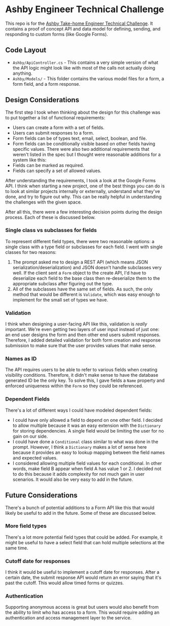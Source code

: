 ﻿# Ashby Engineer Technical Challenge
This repo is for the [Ashby Take-home Engineer Technical Challenge](https://www.ashbyhq.com/resources/engineer-technical-challenge). It contains a proof of concept API and data model for defining, sending, and responding to custom forms (like Google Forms). 
## Code Layout
- `Ashby/ApiController.cs` - This contains a very simple version of what the API logic might look like with most of the calls not actually doing anything. 
- `Ashby/Models/` - This folder contains the various model files for a form, a form field, and a form response. 
## Design Considerations
The first step I took when thinking about the design for this challenge was to put together a list of functional requirements:
- Users can create a form with a set of fields.
- Users can submit responses to a form.
- Form fields can be of types text, email, select, boolean, and file.
- Form fields can be conditionally visible based on other fields having specific values. 
There were also two additional requirements that weren't listed in the spec but I thought were reasonable additions for a system like this:
- Fields can be marked as required.
- Fields can specify a set of allowed values.

After understanding the requirements, I took a look at the Google Forms API. I think when starting a new project, one of the best things you can do is to look at similar projects internally or externally, understand what they've done, and try to figure out why. This can be really helpful in understanding the challenges with the given space. 

After all this, there were a few interesting decision points during the design process. Each of these is discussed below.
### Single class vs subclasses for fields
To represent different field types, there were two reasonable options: a single class with a type field or subclasses for each field. I went with single classes for two reasons:
1. The prompt asked me to design a REST API (which means JSON serialization/deserialization) and JSON doesn't handle subclasses very well. If the client sent a `Form` object to the create API, I'd have to deserialize each field to the base class then re-deserialize them to the appropriate subclass after figuring out the type. 
2. All of the subclasses have the same set of fields. As such, the only method that would be different is `Validate`, which was easy enough to implement for the small set of types we have.
### Validation
I think when designing a user-facing API like this, validation is _really_ important. We're even getting two layers of user input instead of just one: an end user designs the form and then other end users submit responses. Therefore, I added detailed validation for both form creation and response submission to make sure that the user provides values that make sense.
### Names as ID
The API requires users to be able to refer to various fields when creating visibility conditions. Therefore, it didn't make sense to have the database generated ID be the only key. To solve this, I gave fields a `Name` property and enforced uniqueness within the `Form` so they could be referenced.
### Dependent Fields
There's a lot of different ways I could have modeled dependent fields:
- I could have only allowed a field to depend on one other field. I decided to allow multiple because it was an easy extension with the `Dictionary` for storing dependencies. A single field would be limiting the user for no gain on our side.
- I could have done a `Conditional` class similar to what was done in the prompt. However, I think a `Dictionary` makes a lot of sense here because it provides an easy to lookup mapping between the field names and expected values.
- I considered allowing multiple field values for each conditional. In other words, make field B appear when field A has value 1 or 2. I decided not to do this because it adds complexity for not much gain in user scenarios. It would also be very easy to add in the future.
## Future Considerations
There's a bunch of potential additions to a Form API like this that would likely be useful to add in the future. Some of these are discussed below.
### More field types
There's a lot more potential field types that could be added. For example, it might be useful to have a select field that can hold multiple selections at the same time.
### Cutoff date for responses
I think it would be useful to implement a cutoff date for responses. After a certain date, the submit response API would return an error saying that it's past the cutoff. This would allow timed forms or quizzes. 
### Authentication
Supporting anonymous access is great but users would also benefit from the ability to limit who has access to a form. This would require adding an authentication and access management layer to the service.